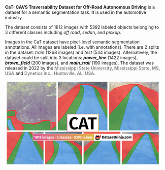 **CaT: CAVS Traversability Dataset for Off-Road Autonomous Driving** is a dataset for a semantic segmentation task. It is used in the automotive industry. 

The dataset consists of 1812 images with 5392 labeled objects belonging to 3 different classes including *off road*, *sedan*, and *pickup*.

Images in the CaT dataset have pixel-level semantic segmentation annotations. All images are labeled (i.e. with annotations). There are 2 splits in the dataset: *train* (1268 images) and *test* (544 images). Alternatively, the dataset could be split into 3 locations: ***power_line*** (1422 images), ***brown_field*** (200 images), and ***main_trail*** (190 images). The dataset was released in 2022 by the <span style="font-weight: 600; color: grey; border-bottom: 1px dashed #d3d3d3;">Mississippi State University, Mississippi State, MS, USA</span> and <span style="font-weight: 600; color: grey; border-bottom: 1px dashed #d3d3d3;">Dynetics Inc., Huntsville, AL, USA</span>.

<img src="https://github.com/dataset-ninja/cat/raw/main/visualizations/poster.png">
